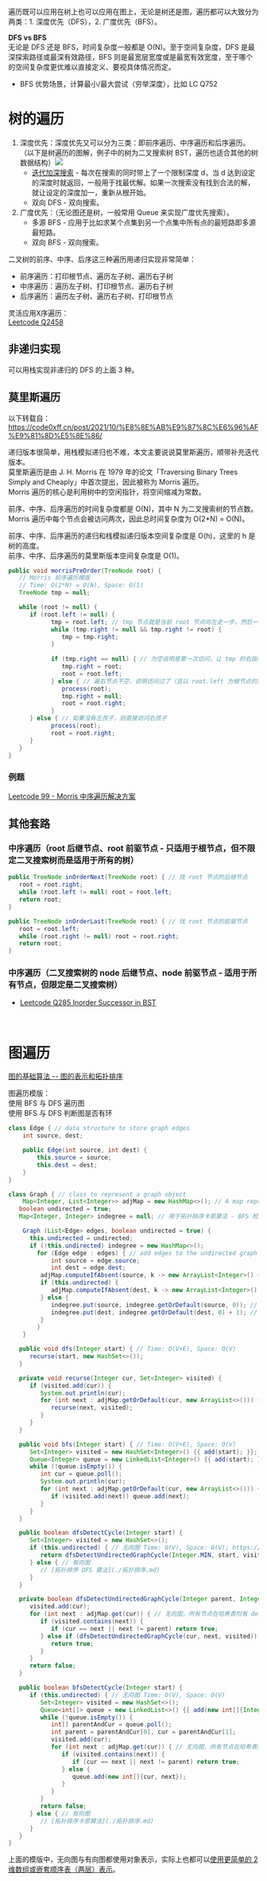 遍历既可以应用在树上也可以应用在图上，无论是树还是图，遍历都可以大致分为两类：1. 深度优先（DFS），2. 广度优先（BFS）。  
  
**DFS vs BFS**  
无论是 DFS 还是 BFS，时间复杂度一般都是 O(N)。至于空间复杂度，DFS 是最深探索路径或最深有效路径，BFS 则是最宽层宽度或是最宽有效宽度，至于哪个的空间复杂度更优难以直接定义、要视具体情况而定。  
* BFS 优势场景，计算最小/最大尝试（穷举深度），比如 LC Q752
  
# 树的遍历
1. 深度优先：深度优先又可以分为三类：即前序遍历、中序遍历和后序遍历。（以下是树遍历的图解，例子中的树为二叉搜索树 BST，遍历也适合其他的树数据结构）![](树的三种遍历.png)
   * [迭代加深搜索](https://oi-wiki.org/search/iterative/) - 每次在搜索的同时带上了一个限制深度 d，当 d 达到设定的深度时就返回，一般用于找最优解。如果一次搜索没有找到合法的解，就让设定的深度加一，重新从根开始。
   * 双向 DFS - 双向搜索。
2. 广度优先：（无论图还是树，一般常用 Queue 来实现广度优先搜索）。
   * 多源 BFS - 应用于比如求某个点集到另一个点集中所有点的最短路即多源最短路。
   * 双向 BFS - 双向搜索。
  
二叉树的前序、中序、后序这三种遍历用递归实现非常简单：  
* 前序遍历：打印根节点、遍历左子树、遍历右子树
* 中序遍历：遍历左子树、打印根节点、遍历右子树
* 后序遍历：遍历左子树、遍历右子树、打印根节点
  
灵活应用X序遍历：  
[Leetcode Q2458](./../Leetcode%20Practices/algorithms/hard/2458%20Height%20of%20Binary%20Tree%20After%20Subtree%20Removal%20Queries.java)  

## 非递归实现
可以用栈实现非递归的 DFS 的上面 3 种。  
  
## 莫里斯遍历
以下转载自：https://code0xff.cn/post/2021/10/%E8%8E%AB%E9%87%8C%E6%96%AF%E9%81%8D%E5%8E%86/  

递归版本很简单，用栈模拟递归也不难，本文主要说说莫里斯遍历，顺带补充迭代版本。  
莫里斯遍历是由 J. H. Morris 在 1979 年的论文「Traversing Binary Trees Simply and Cheaply」中首次提出，因此被称为 Morris 遍历。  
Morris 遍历的核心是利用树中的空闲指针，将空间缩减为常数。  

前序、中序、后序遍历的时间复杂度都是 O(N)，其中 N 为二叉搜索树的节点数。Morris 遍历中每个节点会被访问两次，因此总时间复杂度为 O(2*N) = O(N)。  

前序、中序、后序遍历的递归和栈模拟递归版本空间复杂度是 O(h)，这里的 h 是树的高度。  
前序、中序、后序遍历的莫里斯版本空间复杂度是 O(1)。  
```java
public void morrisPreOrder(TreeNode root) {
   // Morris 前序遍历模版
   // Time: O(2*N) = O(N), Space: O(1)
   TreeNode tmp = null;

   while (root != null) {
      if (root.left != null) {
            tmp = root.left; // tmp 节点就是当前 root 节点向左走一步，然后一直向右走至无法走为止（后面的 while 要找到以 root.left 为根节点的左子树的最右节点）
            while (tmp.right != null && tmp.right != root) {
               tmp = tmp.right;
            }
            
            if (tmp.right == null) { // 为空说明是第一次访问，让 tmp 的右指针指向 root，继续遍历左子树
               tmp.right = root;
               root = root.left;
            } else { // 最右节点不空，说明访问过了（且以 root.left 为根节点的左子树已经访问完了），要断开，并 process 当前 root 节点
               process(root);
               tmp.right = null;
               root = root.right;
            }
      } else { // 如果没有左孩子，则直接访问右孩子
            process(root);
            root = root.right;
      }
   }
}
```

### 例题
[Leetcode 99 - Morris 中序遍历解决方案](./../Leetcode%20Practices/algorithms/medium/99%20Recover%20Binary%20Search%20Tree.java)  

## 其他套路
### 中序遍历（root 后继节点、root 前驱节点 - 只适用于根节点，但不限定二叉搜索树而是适用于所有的树）
```java
public TreeNode inOrderNext(TreeNode root) { // 找 root 节点的后继节点
   root = root.right;
   while (root.left != null) root = root.left;
   return root;
}

public TreeNode inOrderLast(TreeNode root) { // 找 root 节点的前驱节点
   root = root.left;
   while (root.right != null) root = root.right;
   return root;
}
```

### 中序遍历（二叉搜索树的 node 后继节点、node 前驱节点 - 适用于所有节点，但限定是二叉搜索树）
* [Leetcode Q285 Inorder Successor in BST](./../Leetcode%20Practices/algorithms/medium/285%20Inorder%20Successor%20in%20BST.java)  

<br />



# 图遍历
[图的基础算法 -- 图的表示和拓扑排序](https://www.youtube.com/watch?v=B5hxqxBL2d0&list=PLbaIOC0vpjNVRXM5J4Y1jrZwhoDTyMNXU&index=4)  

图遍历模版：  
使用 BFS 与 DFS 遍历图  
使用 BFS 与 DFS 判断图是否有环  
```java
class Edge { // data structure to store graph edges
	int source, dest;

	public Edge(int source, int dest) {
		this.source = source;
		this.dest = dest;
	}
}

class Graph { // class to represent a graph object
	Map<Integer, List<Integer>> adjMap = new HashMap<>(); // A map represent each node and its adjacency nodes
   boolean undirected = true;
   Map<Integer, Integer> indegree = null; // 用于拓扑排序卡恩算法 - BFS 检测有向图是否有环

	Graph (List<Edge> edges, boolean undirected = true) {
      this.undirected = undirected;
      if (!this.undirected) indegree = new HashMap<>();
		for (Edge edge : edges) { // add edges to the undirected graph
			int source = edge.source;
			int dest = edge.dest;
         adjMap.computeIfAbsent(source, k -> new ArrayList<Integer>() {{ add(dest); }});
         if (this.undirected) {
            adjMap.computeIfAbsent(dest, k -> new ArrayList<Integer>() {{ add(source); }});
         } else {
            indegree.put(source, indegree.getOrDefault(source, 0)); // 保证 0 入度节点也在 indegree 哈希表
            indegree.put(dest, indegree.getOrDefault(dest, 0) + 1); // increment in-degree of destination vertex by 1
         }
		}
	}

   public void dfs(Integer start) { // Time: O(V+E), Space: O(V)
      recurse(start, new HashSet<>());
   }

   private void recurse(Integer cur, Set<Integer> visited) {
      if (visited.add(cur)) {
         System.out.println(cur);
         for (int next : adjMap.getOrDefault(cur, new ArrayList<>())) {
            recurse(next, visited);
         }
      }
   }

   public void bfs(Integer start) { // Time: O(V+E), Space: O(V)
      Set<Integer> visited = new HashSet<Integer>() {{ add(start); }};
      Queue<Integer> queue = new LinkedList<Integer>() {{ add(start); }};
      while (!queue.isEmpty()) {
         int cur = queue.poll();
         System.out.println(cur);
         for (int next : adjMap.getOrDefault(cur, new ArrayList<>())) {
            if (visited.add(next)) queue.add(next);
         }
      }
   }

   public boolean dfsDetectCycle(Integer start) {
      Set<Integer> visited = new HashSet<>();
      if (this.undirected) { // 无向图 Time: O(V), Space: O(V); https://www.baeldung.com/cs/cycles-undirected-graph
         return dfsDetectUndirectedGraphCycle(Integer.MIN, start, visited); // 应该用 null，为了 recurse 代码简洁直观用 MIN 特殊代替
      } else { // 有向图
         // [拓扑排序 DFS 算法](./拓扑排序.md)
      }
   }

   private boolean dfsDetectUndirectedGraphCycle(Integer parent, Integer cur, Set<Integer> visited) {
      visited.add(cur);
      for (int next : adjMap.get(cur)) { // 无向图，所有节点在哈希表均有 dest/to 节点，无需 getOrDefault
         if (visited.contains(next)) {
            if (cur == next || next != parent) return true;
         } else if (dfsDetectUndirectedGraphCycle(cur, next, visited)) {
            return true;
         }
      }
      return false;
   }

   public boolean bfsDetectCycle(Integer start) {
      if (this.undirected) { // 无向图 Time: O(V), Space: O(V)
         Set<Integer> visited = new HashSet<>();
         Queue<int[]> queue = new LinkedList<>() {{ add(new int[]{Integer.MIN, start}); }};
         while (!queue.isEmpty()) {
            int[] parentAndCur = queue.poll();
            int parent = parentAndCur[0], cur = parentAndCur[1];
            visited.add(cur);
            for (int next : adjMap.get(cur)) { // 无向图，所有节点在哈希表均有 dest/to 节点，无需 getOrDefault
               if (visited.contains(next)) {
                  if (cur == next || next != parent) return true;
               } else {
                  queue.add(new int[]{cur, next});
               }
            }
         }
         return false;
      } else { // 有向图
         // [拓扑排序卡恩算法](./拓扑排序.md)
      }
   }
}
```
  
上面的模版中，无向图与有向图都使用对象表示，实际上也都可以[使用更简单的 2 维数组或嵌套顺序表（两层）表示](./../Common%20Data%20Structure%20and%20Data%20Type/Data%20Structure%20Implementation/Graph)。  

